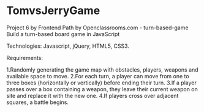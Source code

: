 # TomvsJerryGame

Project 6 by Frontend Path by Openclassrooms.com - turn-based-game Build a turn-based board game in JavaScript

Technologies: Javascript, jQuery, HTML5, CSS3.

Requirements:

1.Randomly generating the game map with obstacles, players, weapons and available space to move.
2.For each turn, a player can move from one to three boxes (horizontally or vertically) before ending their turn.
3.If a player passes over a box containing a weapon, they leave their current weapon on site and replace it with the new one.
4.If players cross over adjacent squares, a battle begins.
